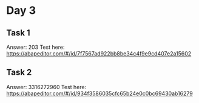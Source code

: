 # Day 3

## Task 1
Answer: 203
Test here: https://abapeditor.com/#/id/7f7567ad922bb8be34c4f9e9cd407e2a15602

## Task 2
Answer: 3316272960
Test here: https://abapeditor.com/#/id/934f3586035cfc65b24e0c0bc69430ab16279
